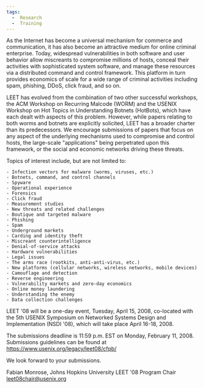 ```yaml
---
tags:
  -  Research
  -  Training
---
```

As the Internet has become a universal mechanism for commerce and
communication, it has also become an attractive medium for online
criminal enterprise. Today, widespread vulnerabilities in both software
and user behavior allow miscreants to compromise millions of hosts,
conceal their activities with sophisticated system software, and manage
these resources via a distributed command and control framework. This
platform in turn provides economics of scale for a wide range of
criminal activities including spam, phishing, DDoS, click fraud, and so
on.

LEET has evolved from the combination of two other successful workshops,
the ACM Workshop on Recurring Malcode (WORM) and the USENIX Workshop on
Hot Topics in Understanding Botnets (HotBots), which have each dealt
with aspects of this problem. However, while papers relating to both
worms and botnets are explicitly solicited, LEET has a broader charter
than its predecessors. We encourage submissions of papers that focus on
any aspect of the underlying mechanisms used to compromise and control
hosts, the large-scale "applications" being perpetrated upon this
framework, or the social and economic networks driving these threats.

Topics of interest include, but are not limited to:


    - Infection vectors for malware (worms, viruses, etc.)
    - Botnets, command, and control channels
    - Spyware
    - Operational experience
    - Forensics
    - Click fraud
    - Measurement studies
    - New threats and related challenges
    - Boutique and targeted malware
    - Phishing
    - Spam
    - Underground markets
    - Carding and identity theft
    - Miscreant counterintelligence
    - Denial-of-service attacks
    - Hardware vulnerabilities
    - Legal issues
    - The arms race (rootkits, anti-anti-virus, etc.)
    - New platforms (cellular networks, wireless networks, mobile devices)
    - Camouflage and detection
    - Reverse engineering
    - Vulnerability markets and zero-day economics
    - Online money laundering
    - Understanding the enemy
    - Data collection challenges

LEET '08 will be a one-day event, Tuesday, April 15, 2008, co-located
with the 5th USENIX Symposium on Networked Systems Design and
Implementation (NSDI '08), which will take place April 16-18, 2008.

The submissions deadline is 11:59 p.m. EST on Monday, February 11, 2008.
Submissions guidelines can be found at
<https://www.usenix.org/legacy/leet08/cfpb/>

We look forward to your submissions.

Fabian Monrose, Johns Hopkins University LEET '08 Program Chair
leet08chair@usenix.org